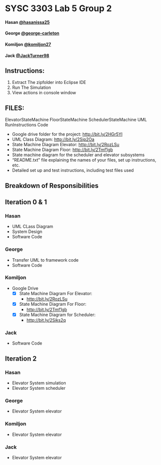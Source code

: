 # SYSC 3303 Lab 5 Group 2

#### Hasan [@hasanissa25](https://github.com/hasanissa25)
#### George [@george-carleton](https://github.com/george-carleton)
#### Komiljon [@komiljon27](https://github.com/komiljon27)
#### Jack [@JackTurner98](https://github.com/JackTurner98)

## Instructions:
1. Extract The zipfolder into Eclipse IDE
2. Run The Simulation
3. View actions in console window

## FILES:
ElevatorStateMachine
FloorStateMachine
SchedulerStateMachine
UML
RunInstructions
Code

- Google drive folder for the project: http://bit.ly/2HGr5Yl
- UML Class Diagram: http://bit.ly/2Sip2Oa
- State Machine Diagram Elevator: http://bit.ly/2RozLSu
- State Machine Diagram Floor: http://bit.ly/2Tmf1gb
- State machine diagram for the scheduler and elevator subsystems
- “README.txt” file explaining the names of your files, set up instructions, etc. 
- Detailed set up and test instructions, including test files used


## Breakdown of Responsibilities

## Iteration 0 & 1

### Hasan
- UML CLass Diagram
- System Design
- Software Code


### George
- Transfer UML to framework code
- Software Code

### Komiljon
- Google Drive
  - [x] State Machine Diagram For Elevator: 
    - http://bit.ly/2RozLSu
  - [x] State Machine Diagram For Floor: 
    - http://bit.ly/2Tmf1gb
  - [x] State Machine Diagram for Scheduler:
    - http://bit.ly/2Siks2q   

### Jack
- Software Code

## Iteration 2

### Hasan
- Elevator System simulation
- Elevator System scheduler

### George
- Elevator System elevator

### Komiljon
- Elevator System elevator

### Jack
- Elevator System elevator
